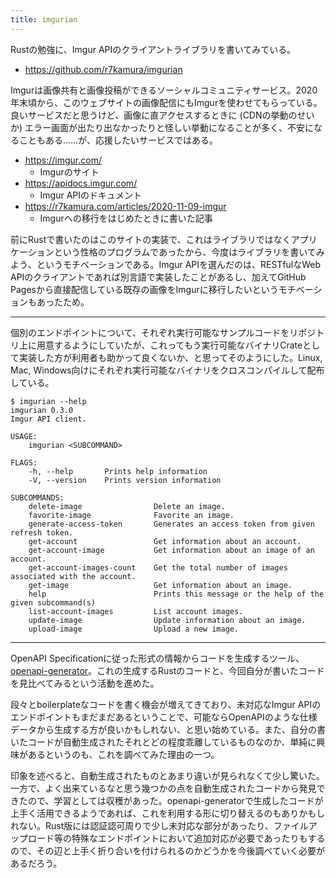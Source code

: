 ```yaml
---
title: imgurian
---
```


Rustの勉強に、Imgur APIのクライアントライブラリを書いてみている。

- <https://github.com/r7kamura/imgurian>

Imgurは画像共有と画像投稿ができるソーシャルコミュニティサービス。2020年末頃から、このウェブサイトの画像配信にもImgurを使わせてもらっている。良いサービスだと思うけど、画像に直アクセスするときに (CDNの挙動のせいか) エラー画面が出たり出なかったりと怪しい挙動になることが多く、不安になることもある……が、応援したいサービスではある。

- <https://imgur.com/>
    - Imgurのサイト
- <https://apidocs.imgur.com/>
    - Imgur APIのドキュメント
- <https://r7kamura.com/articles/2020-11-09-imgur>
    - Imgurへの移行をはじめたときに書いた記事

前にRustで書いたのはこのサイトの実装で、これはライブラリではなくアプリケーションという性格のプログラムであったから、今度はライブラリを書いてみよう、というモチベーションである。Imgur APIを選んだのは、RESTfulなWeb APIのクライアントであれば別言語で実装したことがあるし、加えてGitHub Pagesから直接配信している既存の画像をImgurに移行したいというモチベーションもあったため。

---

個別のエンドポイントについて、それぞれ実行可能なサンプルコードをリポジトリ上に用意するようにしていたが、これってもう実行可能なバイナリCrateとして実装した方が利用者も助かって良くないか、と思ってそのようにした。Linux, Mac, Windows向けにそれぞれ実行可能なバイナリをクロスコンパイルして配布している。

```console
$ imgurian --help
imgurian 0.3.0
Imgur API client.

USAGE:
    imgurian <SUBCOMMAND>

FLAGS:
    -h, --help       Prints help information
    -V, --version    Prints version information

SUBCOMMANDS:
    delete-image                Delete an image.
    favorite-image              Favorite an image.
    generate-access-token       Generates an access token from given refresh token.
    get-account                 Get information about an account.
    get-account-image           Get information about an image of an account.
    get-account-images-count    Get the total number of images associated with the account.
    get-image                   Get information about an image.
    help                        Prints this message or the help of the given subcommand(s)
    list-account-images         List account images.
    update-image                Update information about an image.
    upload-image                Upload a new image.
```

---

OpenAPI Specificationに従った形式の情報からコードを生成するツール、[openapi-generator](https://openapi-generator.tech/)。これの生成するRustのコードと、今回自分が書いたコードを見比べてみるという活動を進めた。

段々とboilerplateなコードを書く機会が増えてきており、未対応なImgur APIのエンドポイントもまだまだあるということで、可能ならOpenAPIのような仕様データから生成する方が良いかもしれない、と思い始めている。また、自分の書いたコードが自動生成されたそれとどの程度乖離しているものなのか、単純に興味があるというのも、これを調べてみた理由の一つ。

印象を述べると、自動生成されたものとあまり違いが見られなくて少し驚いた。一方で、よく出来ているなと思う幾つかの点を自動生成されたコードから発見できたので、学習としては収穫があった。openapi-generatorで生成したコードが上手く活用できるようであれば、これを利用する形に切り替えるのもありかもしれない。Rust版には認証認可周りで少し未対応な部分があったり、ファイルアップロード等の特殊なエンドポイントにおいて追加対応が必要であったりもするので、その辺と上手く折り合いを付けられるのかどうかを今後調べていく必要があるだろう。
